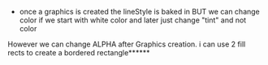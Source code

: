 - once a graphics is created the lineStyle is baked in 
BUT
we can change color if we start with white color and later just change 
"tint"
 and not color

 However we can change ALPHA after Graphics creation.
 i can use 2 fill rects to create a bordered rectangle******